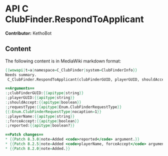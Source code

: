 # API C ClubFinder.RespondToApplicant

**Contributor:** KethoBot

## Content

The following content is in MediaWiki markdown format:

```mediawiki
{{wowapi|t=a|namespace=C_ClubFinder|system=ClubFinderInfo}}
Needs summary.
 C_ClubFinder.RespondToApplicant(clubFinderGUID, playerGUID, shouldAccept, requestType, playerName, forceAccept [, reported])

==Arguments==
:;clubFinderGUID:{{apitype|string}}
:;playerGUID:{{apitype|string}}
:;shouldAccept:{{apitype|boolean}}
:;requestType:{{apitype|Enum.ClubFinderRequestType}}
{{:Enum.ClubFinderRequestType|nocaption=1}}
:;playerName:{{apitype|string}}
:;forceAccept:{{apitype|boolean}}
:;reported:{{apitype|boolean?}}

==Patch changes==
* {{Patch 8.3.0|note=Added <code>reported</code> argument.}}
* {{Patch 8.2.5|note=Added <code>playerName, forceAccept</code> arguments.}}
* {{Patch 8.2.0|note=Added.}}
```